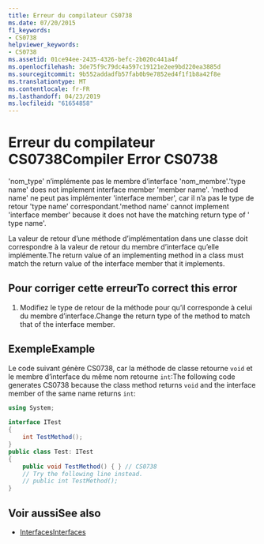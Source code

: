 ```yaml
---
title: Erreur du compilateur CS0738
ms.date: 07/20/2015
f1_keywords:
- CS0738
helpviewer_keywords:
- CS0738
ms.assetid: 01ce94ee-2435-4326-befc-2b020c441a4f
ms.openlocfilehash: 3de75f9c79dc4a597c19121e2ee9bd220ea3885d
ms.sourcegitcommit: 9b552addadfb57fab0b9e7852ed4f1f1b8a42f8e
ms.translationtype: MT
ms.contentlocale: fr-FR
ms.lasthandoff: 04/23/2019
ms.locfileid: "61654858"
---
```

# <a name="compiler-error-cs0738"></a><span data-ttu-id="32325-102">Erreur du compilateur CS0738</span><span class="sxs-lookup"><span data-stu-id="32325-102">Compiler Error CS0738</span></span>
<span data-ttu-id="32325-103">'nom_type' n’implémente pas le membre d’interface 'nom_membre'.</span><span class="sxs-lookup"><span data-stu-id="32325-103">'type name' does not implement interface member 'member name'.</span></span> <span data-ttu-id="32325-104">'method name' ne peut pas implémenter 'interface member', car il n’a pas le type de retour 'type name' correspondant.</span><span class="sxs-lookup"><span data-stu-id="32325-104">'method name' cannot implement 'interface member' because it does not have the matching return type of ' type name'.</span></span>  
  
 <span data-ttu-id="32325-105">La valeur de retour d’une méthode d’implémentation dans une classe doit correspondre à la valeur de retour du membre d’interface qu’elle implémente.</span><span class="sxs-lookup"><span data-stu-id="32325-105">The return value of an implementing method in a class must match the return value of the interface member that it implements.</span></span>  
  
## <a name="to-correct-this-error"></a><span data-ttu-id="32325-106">Pour corriger cette erreur</span><span class="sxs-lookup"><span data-stu-id="32325-106">To correct this error</span></span>  
  
1. <span data-ttu-id="32325-107">Modifiez le type de retour de la méthode pour qu’il corresponde à celui du membre d’interface.</span><span class="sxs-lookup"><span data-stu-id="32325-107">Change the return type of the method to match that of the interface member.</span></span>  
  
## <a name="example"></a><span data-ttu-id="32325-108">Exemple</span><span class="sxs-lookup"><span data-stu-id="32325-108">Example</span></span>  
 <span data-ttu-id="32325-109">Le code suivant génère CS0738, car la méthode de classe retourne `void` et le membre d’interface du même nom retourne `int`:</span><span class="sxs-lookup"><span data-stu-id="32325-109">The following code generates CS0738 because the class method returns `void` and the interface member of the same name returns `int`:</span></span>  
  
```csharp  
using System;  
  
interface ITest  
{  
    int TestMethod();  
}  
public class Test: ITest  
{  
    public void TestMethod() { } // CS0738  
    // Try the following line instead.  
    // public int TestMethod();  
}  
```  
  
## <a name="see-also"></a><span data-ttu-id="32325-110">Voir aussi</span><span class="sxs-lookup"><span data-stu-id="32325-110">See also</span></span>

- [<span data-ttu-id="32325-111">Interfaces</span><span class="sxs-lookup"><span data-stu-id="32325-111">Interfaces</span></span>](../../csharp/programming-guide/interfaces/index.md)
